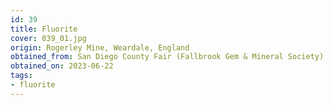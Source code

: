 ```yaml
---
id: 39 
title: Fluorite
cover: 039_01.jpg
origin: Rogerley Mine, Weardale, England
obtained_from: San Diego County Fair (Fallbrook Gem & Mineral Society)
obtained_on: 2023-06-22
tags:
- fluorite
---
```

